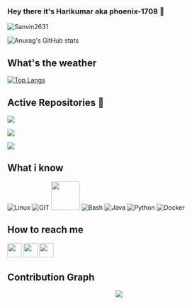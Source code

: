 

### Hey there it's Harikumar aka phoenix-1708 👋
<p align="left"> <img src="https://komarev.com/ghpvc/?username=Sanvin263&label=My Profile%20Views&color=129e00&style=plastic" alt="Sanvin2631" /> </p>

![Anurag's GitHub stats](https://github-readme-stats.vercel.app/api?username=phoenix-1708&show_icons=true&hide_rank=true&theme=tokyonight&include_all_commits&show_owner)
## What's the weather
[![Top Langs](https://github-readme-stats.vercel.app/api/top-langs/?username=phoenix-1708&layout=compact&langs_count=10&theme=tokyonight)](https://github.com/erfanoabdi)

## Active Repositories 🥼</h2>
<a href="https://github.com/phoenix-1708/epsilon"><img src="https://github-readme-stats.vercel.app/api/pin/?username=phoenix-1708&repo=epsilon&show_owner=false&theme=dark"></a></p>
<a href="https://github.com/phoenix-1708/android_kernel_xiaomi_sweet-1"><img src="https://github-readme-stats.vercel.app/api/pin/?username=phoenix-1708&repo=android_kernel_xiaomi_sweet-1&show_owner=false&theme=dark"></a></p>
<a href="https://github.com/phoenix-1708/kernel_poco_citrus"><img src="https://github-readme-stats.vercel.app/api/pin/?username=phoenix-1708&repo=kernel_poco_citrus&show_owner=false&theme=dark"></a></p>
<h2 align="center">

## What i know
![Linux](https://www.vectorlogo.zone/logos/linux/linux-icon.svg)
![GIT](https://www.vectorlogo.zone/logos/git-scm/git-scm-icon.svg)
<img src="https://github.com/isocpp/logos/raw/master/cpp_logo.svg" width="64">
![Bash](https://www.vectorlogo.zone/logos/gnu_bash/gnu_bash-icon.svg)
![Java](https://www.vectorlogo.zone/logos/java/java-icon.svg)
![Python](https://www.vectorlogo.zone/logos/python/python-icon.svg)
![Docker](https://www.vectorlogo.zone/logos/docker/docker-icon.svg)


## How to reach me
[<img src="https://www.vectorlogo.zone/logos/twitter/twitter-tile.svg" width="32">](https://twitter.com/harikumar1708)
[<img src="https://www.vectorlogo.zone/logos/instagram/instagram-tile.svg" width="32">](https://www.instagram.com/hariv1708)
[<img src="https://www.vectorlogo.zone/logos/telegram/telegram-tile.svg" width="32">](https://t.me/Harikumar)

  

## Contribution Graph

<p align = "center">

 <img src="https://activity-graph.herokuapp.com/graph?username=phoenix-1708&text_color=a3a3a3&border_radius=10&line_height=28&hide_border=true&text_color=a3a3a3&theme=redical&area=true&area_color=a3a3a3"/>

</p>
